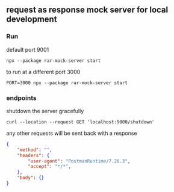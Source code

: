 ## request as response mock server for local development

### Run

default port 9001
```shell
npx --package rar-mock-server start
```

to run at a different port 3000
```shell
PORT=3000 npx --package rar-mock-server start
```

### endpoints

shutdown the server gracefully
```shell
curl --location --request GET 'localhost:9000/shutdown'
```

any other requests will be sent back with a response
```json
{
    "method": "",
    "headers": {
        "user-agent": "PostmanRuntime/7.26.3",
        "accept": "*/*",
    },
    "body": {}
}
```
